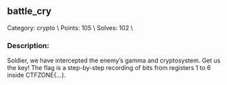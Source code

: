 ## battle_cry
Category: crypto \\
Points: 105 \\
Solves: 102 \\


### Description:
Soldier, we have intercepted the enemy’s gamma and cryptosystem. Get us the key! The flag is a step-by-step recording of bits from registers 1 to 6 inside CTFZONE{…}.